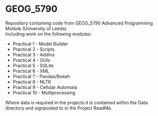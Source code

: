 # GEOG_5790
Repository containing code from GEOG_5790 Advanced Programming Module (University of Leeds).  
Including work on the following modules:  
* Practical 1 - Model Builder
* Practical 2 - Scripts
* Practical 3 - AddIns
* Practical 4 - GUIs 
* Practical 5 - SQLite
* Practical 6 - XML
* Practical 7 - Pandas/Bokeh
* Practical 8 - NLTK
* Practical 9 - Cellular Automata
* Practical 10 - Multiprocessing

Where data is required in the projects it is contained within the Data directory and signposted to in the Project ReadMe.  

